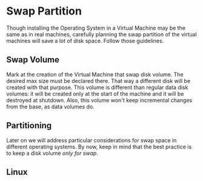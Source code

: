 Swap Partition
==============

Though installing the Operating System in a Virtual Machine may
be the same as in real machines, carefully planning the swap partition of the virtual machines
will save a lot of disk space. Follow those guidelines.


Swap Volume
-----------
Mark at the creation of the Virtual Machine that swap disk volume.
The desired max size must be declared there. That way a different
disk will be created with that purpose. This volume is different
than regular data disk volumes: it will be created only at the start
of the machine and it will be destroyed at shutdown. Also, this
volume won't keep incremental changes from the base, as data volumes do.

Partitioning
------------
Later on we will address particular considerations for swap space
in different operating systems. By now, keep in mind that the best
practice is to keep a disk volume *only for swap*.

Linux
-----
